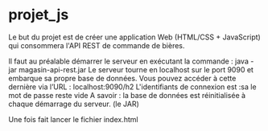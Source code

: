 # projet_js

Le but du projet est de créer une application Web (HTML/CSS + JavaScript) qui consommera l'API REST de commande de bières.


Il faut au préalable démarrer le serveur en exécutant la commande :
java -jar magasin-api-rest.jar
Le serveur tourne en localhost sur le port 9090 et embarque sa propre base de données. Vous pouvez accéder à cette dernière via l’URL : localhost:9090/h2
L'identifiants de connexion est :sa le mot de passe reste vide A savoir : la base de données est réinitialisée à chaque démarrage du serveur. (le JAR)

Une fois fait lancer le fichier index.html

